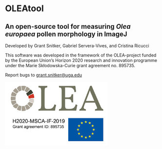 # OLEAtool

## An open-source tool for measuring *Olea europaea* pollen morphology in ImageJ

Developed by Grant Snitker, Gabriel Servera-Vives, and Cristina Ricucci 

This software was developed in the framework of the OLEA-project funded by the European Union’s Horizon 2020 research and innovation programme under the Marie Skłodowska-Curie grant agreement no. 895735.

Report bugs to grant.snitker@uga.edu

![OLEAtool](https://github.com/gsnitker/OLEAtool/blob/main/OleaTool-dev/info/OLEA_project.jpg?raw=true)
